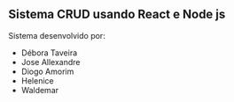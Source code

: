 ## Sistema CRUD usando React e Node js

Sistema desenvolvido por:

- Débora Taveira
- Jose Allexandre
- Diogo Amorim
- Helenice
- Waldemar